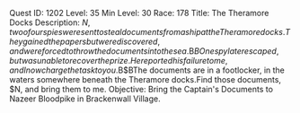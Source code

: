 Quest ID: 1202
Level: 35
Min Level: 30
Race: 178
Title: The Theramore Docks
Description: $N, two of our spies were sent to steal documents from a ship at the Theramore docks.They gained the papers but were discovered, and were forced to throw the documents into the sea.$B$BOne spy later escaped, but was unable to recover the prize.He reported his failure to me, and I now charge the task to you.$B$BThe documents are in a footlocker, in the waters somewhere beneath the Theramore docks.Find those documents, $N, and bring them to me.
Objective: Bring the Captain's Documents to Nazeer Bloodpike in Brackenwall Village.
